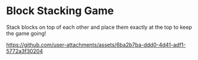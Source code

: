 # Block Stacking Game

Stack blocks on top of each other and place them exactly at the top to keep the game going!



https://github.com/user-attachments/assets/6ba2b7ba-ddd0-4d41-adf1-5772a3f30204

  
